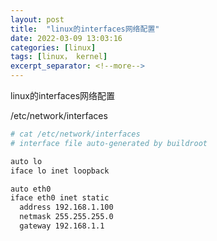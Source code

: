```yaml
---
layout: post
title:  "linux的interfaces网络配置"
date: 2022-03-09 13:03:16
categories: [linux]
tags: [linux， kernel]
excerpt_separator: <!--more-->
---
```

linux的interfaces网络配置
<!--more-->

/etc/network/interfaces
```bash
# cat /etc/network/interfaces 
# interface file auto-generated by buildroot

auto lo
iface lo inet loopback

auto eth0
iface eth0 inet static
  address 192.168.1.100
  netmask 255.255.255.0
  gateway 192.168.1.1
```